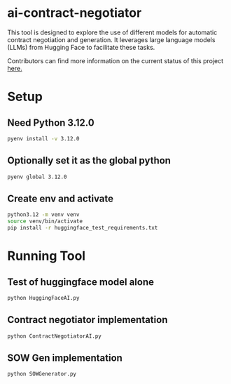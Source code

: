 # ai-contract-negotiator

This tool is designed to explore the use of different models for automatic contract negotiation and generation. It leverages large language models (LLMs) from Hugging Face to facilitate these tasks.

Contributors can find more information on the current status of this project [here.](https://docs.google.com/document/d/1UkquQaXhuip0hjgGxJyqhRSuuH1hlVKdmIUohTOCW4o/edit?tab=t.0#heading=h.6jidvsd9f6nt)

# Setup
## Need Python 3.12.0
```bash
pyenv install -v 3.12.0
```

## Optionally set it as the global python
```bash
pyenv global 3.12.0
```

## Create env and activate
```bash
python3.12 -m venv venv
source venv/bin/activate
pip install -r huggingface_test_requirements.txt
```

# Running Tool
## Test of huggingface model alone
```bash
python HuggingFaceAI.py
```

## Contract negotiator implementation
```bash
python ContractNegotiatorAI.py
```

## SOW Gen implementation
```bash
python SOWGenerator.py
```

